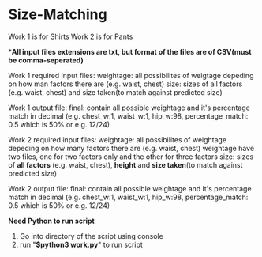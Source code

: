 # Size-Matching

Work 1 is for Shirts
Work 2 is for Pants

***All input files extensions are txt, but format of the files are of CSV(must be comma-seperated)**

Work 1 required input files:
weightage: all possibilites of weigtage depeding on how man factors there are (e.g. waist, chest)
size: sizes of all factors (e.g. waist, chest) and size taken(to match against predicted size)

Work 1 output file:
final: contain all possible weightage and it's percentage match in decimal (e.g. chest_w:1, waist_w:1, hip_w:98, percentage_match: 0.5 which is 50% or e.g. 12/24)

Work 2 required input files:
weightage: all possibilites of weightage depeding on how many factors there are (e.g. waist, chest)
weightage have two files, one for two factors only and the other for three factors
size: sizes of **all factors** (e.g. waist, chest), **height** and **size taken**(to match against predicted size)

Work 2 output file:
final: contain all possible weightage and it's percentage match in decimal (e.g. chest_w:1, waist_w:1, hip_w:98, percentage_match: 0.5 which is 50% or e.g. 12/24)


**Need Python to run script**
1. Go into directory of the script using console
2. run "**$python3 work.py**" to run script
